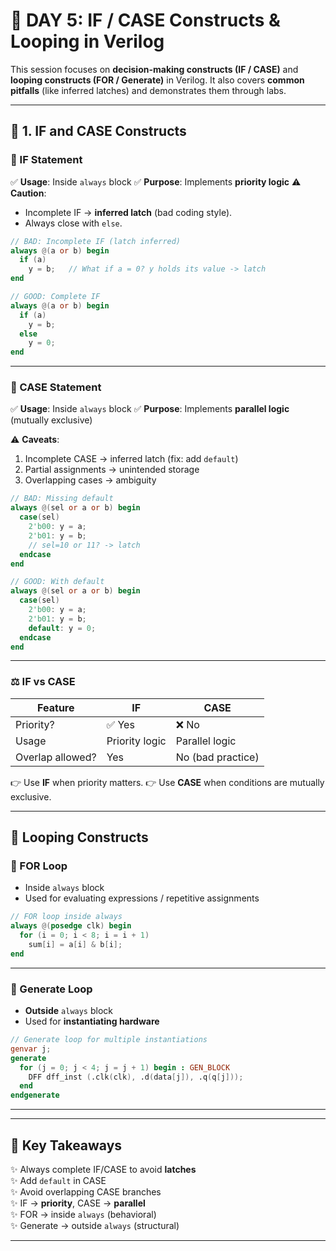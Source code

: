 # 🌟 DAY 5: IF / CASE Constructs & Looping in Verilog

This session focuses on **decision-making constructs (IF / CASE)** and **looping constructs (FOR / Generate)** in Verilog.
It also covers **common pitfalls** (like inferred latches) and demonstrates them through labs.

---

## 🧩 1. IF and CASE Constructs

### 🔹 IF Statement

✅ **Usage**: Inside `always` block
✅ **Purpose**: Implements **priority logic**
⚠️ **Caution**:

* Incomplete IF → **inferred latch** (bad coding style).
* Always close with `else`.

```verilog
// BAD: Incomplete IF (latch inferred)
always @(a or b) begin
  if (a)
    y = b;   // What if a = 0? y holds its value -> latch
end

// GOOD: Complete IF
always @(a or b) begin
  if (a)
    y = b;
  else
    y = 0;
end
```

---

### 🔹 CASE Statement

✅ **Usage**: Inside `always` block
✅ **Purpose**: Implements **parallel logic** (mutually exclusive)

⚠️ **Caveats**:

1. Incomplete CASE → inferred latch (fix: add `default`)
2. Partial assignments → unintended storage
3. Overlapping cases → ambiguity

```verilog
// BAD: Missing default
always @(sel or a or b) begin
  case(sel)
    2'b00: y = a;
    2'b01: y = b;
    // sel=10 or 11? -> latch
  endcase
end

// GOOD: With default
always @(sel or a or b) begin
  case(sel)
    2'b00: y = a;
    2'b01: y = b;
    default: y = 0;
  endcase
end
```

---

### ⚖️ IF vs CASE

| Feature          | IF             | CASE              |
| ---------------- | -------------- | ----------------- |
| Priority?        | ✅ Yes          | ❌ No              |
| Usage            | Priority logic | Parallel logic    |
| Overlap allowed? | Yes            | No (bad practice) |

👉 Use **IF** when priority matters.
👉 Use **CASE** when conditions are mutually exclusive.

---

## 🔄 Looping Constructs

### 🔹 FOR Loop

* Inside `always` block
* Used for evaluating expressions / repetitive assignments

```verilog
// FOR loop inside always
always @(posedge clk) begin
  for (i = 0; i < 8; i = i + 1)
    sum[i] = a[i] & b[i];
end
```

---

### 🔹 Generate Loop

* **Outside** `always` block
* Used for **instantiating hardware**

```verilog
// Generate loop for multiple instantiations
genvar j;
generate
  for (j = 0; j < 4; j = j + 1) begin : GEN_BLOCK
    DFF dff_inst (.clk(clk), .d(data[j]), .q(q[j]));
  end
endgenerate
```

---


---

## 📌 Key Takeaways

✨ Always complete IF/CASE to avoid **latches** <br/>
✨ Add `default` in CASE <br/>
✨ Avoid overlapping CASE branches <br/>
✨ IF → **priority**, CASE → **parallel** <br/>
✨ FOR → inside `always` (behavioral) <br/>
✨ Generate → outside `always` (structural) <br/>

---

